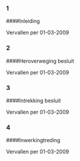 <meta http-equiv='Content-Type' content='text/html; charset=utf-8' />

### 1  

####Inleiding

Vervallen per 01-03-2009 

### 2  

####Heroverweging besluit

Vervallen per 01-03-2009 

### 3  

####Intrekking besluit

Vervallen per 01-03-2009 

### 4  

####Inwerkingtreding

Vervallen per 01-03-2009 

